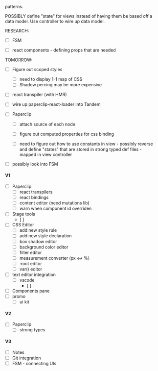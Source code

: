patterns.

POSSIBLY define "state" for views instead of having them be based off a data model. Use controller to wire up data model. 


RESEARCH:

- [ ] FSM
- [ ] react components - defining props that are needed


TOMORROW:

- [ ] Figure out scoped styles
  - [ ] need to display 1-1 map of CSS
  - [ ] Shadow percing may be more expensive
- [ ] react transpiler (with HMR)
- [ ] wire up paperclip-react-loader into Tandem

- [ ] Paperclip
  - [ ] attach source of each node
  - [ ] figure out computed properties for css binding
  - [ ] need to figure out how to use constants in view - possibly reverse and define "states" that are stored in strong typed def files - mapped in view controller


- [ ] possibly look into FSM 

#### V1

- [ ] Paperclip
  - [ ] react transpilers
  - [ ] react bindings
  - [ ] content editor (need mutations lib)
  - [ ] warn when component id overriden
- [ ] Stage tools
  - [ ]
- [ ] CSS Editor
  - [ ] add new style rule
  - [ ] add new style declaration
  - [ ] box shadow editor
  - [ ] background color editor
  - [ ] filter editor
  - [ ] measurement converter (px <-> %)
  - [ ] :root editor
  - [ ] var() editor
- [ ] text editor integration
  - [ ] vscode
    - [ ] 
- [ ] Components pane
- [ ] promo
  - [ ] ui kit 

#### V2

- [ ] Paperclip 
  - [ ] strong types

#### V3

- [ ] Notes
- [ ] Git integration
- [ ] FSM - connecting UIs